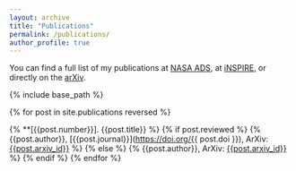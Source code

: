 ```yaml
---
layout: archive
title: "Publications"
permalink: /publications/
author_profile: true
---
```


You can find a full list of my publications at [NASA ADS](https://ui.adsabs.harvard.edu/search/q=%20author%3A%22nadathur%2C%20seshadri%22&sort=date%20desc%2C%20bibcode%20desc&p_=0), at [iNSPIRE](https://inspirehep.net/authors/1062279?ui-citation-summary=true), or directly on the [arXiv](https://arxiv.org/a/nadathur_s_1.html).

{% include base_path %}

{% for post in site.publications reversed %}
  <!-- {% include paper-single.html %} -->
  {% **[{{post.number}}]. {{post.title}} %}
  {% if post.reviewed %}
    {% {{post.author}}, [{{post.journal}}](https://doi.org/{{ post.doi }}), ArXiv: [{{post.arxiv_id}}]({{post.arxiv_link}}) %}
  {% else %}
    {% {{post.author}}, ArXiv: [{{post.arxiv_id}}]({{post.arxiv_link}}) %}
  {% endif %}
{% endfor %}
